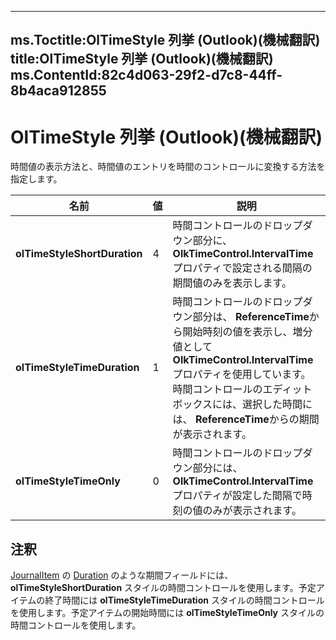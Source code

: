 

---
ms.Toctitle:OlTimeStyle 列挙 (Outlook)(機械翻訳)
title:OlTimeStyle 列挙 (Outlook)(機械翻訳)
ms.ContentId:82c4d063-29f2-d7c8-44ff-8b4aca912855
---
# OlTimeStyle 列挙 (Outlook)(機械翻訳)




時間値の表示方法と、時間値のエントリを時間のコントロールに変換する方法を指定します。

|**名前**|**値**|**説明**|
|---|---|---|
|**olTimeStyleShortDuration**|4|時間コントロールのドロップダウン部分に、**OlkTimeControl.IntervalTime** プロパティで設定される間隔の期間値のみを表示します。|
|**olTimeStyleTimeDuration**|1|時間コントロールのドロップダウン部分は、 **ReferenceTime**から開始時刻の値を表示し、増分値として**OlkTimeControl.IntervalTime**プロパティを使用しています。 時間コントロールのエディット ボックスには、選択した時間には、 **ReferenceTime**からの期間が表示されます。|
|**olTimeStyleTimeOnly**|0|時間コントロールのドロップダウン部分には、 **OlkTimeControl.IntervalTime**プロパティが設定した間隔で時刻の値のみが表示されます。|



## 注釈
[JournalItem](6e850295-39f9-47b8-e866-9622e9958c69) の [Duration](16c43bf8-1d7f-f4f2-8e0f-f0b2242ccdd5.md) のような期間フィールドには、**olTimeStyleShortDuration** スタイルの時間コントロールを使用します。予定アイテムの終了時間には **olTimeStyleTimeDuration** スタイルの時間コントロールを使用します。予定アイテムの開始時間には **olTimeStyleTimeOnly** スタイルの時間コントロールを使用します。




